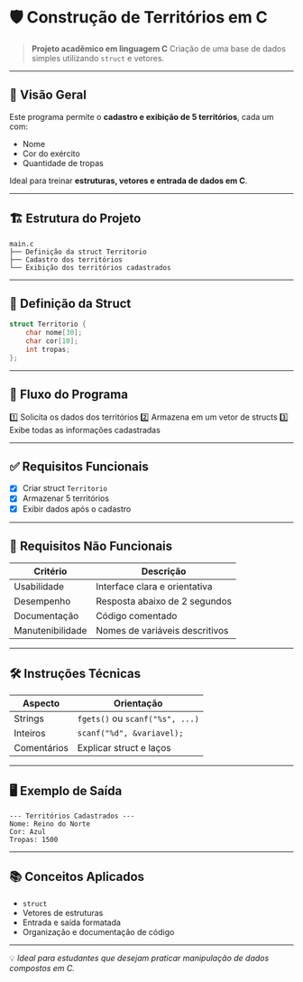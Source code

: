 # 🛡️ Construção de Territórios em C

> **Projeto acadêmico em linguagem C**
> Criação de uma base de dados simples utilizando `struct` e vetores.

---

## 📌 Visão Geral

Este programa permite o **cadastro e exibição de 5 territórios**, cada um com:

- Nome
- Cor do exército
- Quantidade de tropas

Ideal para treinar **estruturas, vetores e entrada de dados em C**.

---

## 🏗️ Estrutura do Projeto

```
main.c
├── Definição da struct Territorio
├── Cadastro dos territórios
└── Exibição dos territórios cadastrados
```

---

## 🧱 Definição da Struct

```c
struct Territorio {
    char nome[30];
    char cor[10];
    int tropas;
};
```

---

## 🔁 Fluxo do Programa

1️⃣ Solicita os dados dos territórios
2️⃣ Armazena em um vetor de structs
3️⃣ Exibe todas as informações cadastradas

---

## ✅ Requisitos Funcionais

- [x] Criar struct `Territorio`
- [x] Armazenar 5 territórios
- [x] Exibir dados após o cadastro

---

## 🎯 Requisitos Não Funcionais

| Critério         | Descrição                      |
| ---------------- | ------------------------------ |
| Usabilidade      | Interface clara e orientativa  |
| Desempenho       | Resposta abaixo de 2 segundos  |
| Documentação     | Código comentado               |
| Manutenibilidade | Nomes de variáveis descritivos |

---

## 🛠️ Instruções Técnicas

| Aspecto     | Orientação                      |
| ----------- | ------------------------------- |
| Strings     | `fgets()` ou `scanf("%s", ...)` |
| Inteiros    | `scanf("%d", &variavel);`       |
| Comentários | Explicar struct e laços         |

---

## 🖥️ Exemplo de Saída

```
--- Territórios Cadastrados ---
Nome: Reino do Norte
Cor: Azul
Tropas: 1500
```

---

## 📚 Conceitos Aplicados

- `struct`
- Vetores de estruturas
- Entrada e saída formatada
- Organização e documentação de código

---

💡 _Ideal para estudantes que desejam praticar manipulação de dados compostos em C._
